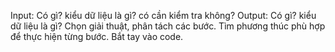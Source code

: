 Input: Có gì? kiểu dữ liệu là gì? có cần kiểm tra không?
Output: Có gì? kiểu dữ liệu là gì?
Chọn giải thuật, phân tách các bước.
Tìm phương thúc phù hợp để thực hiện từng bước.
Bắt tay vào code.